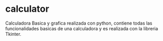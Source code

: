 # calculator
Calculadora Basica y grafica realizada con python, contiene todas las funcionalidades basicas de una calculadora y es realizada con la libreria Tkinter.
